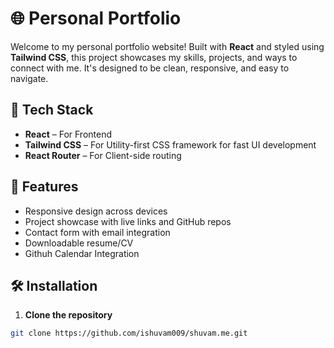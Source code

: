 # 🌐 Personal Portfolio

Welcome to my personal portfolio website! Built with **React** and styled using **Tailwind CSS**, this project showcases my skills, projects, and ways to connect with me. It's designed to be clean, responsive, and easy to navigate.

## 🚀 Tech Stack

- **React** – For Frontend
- **Tailwind CSS** – For Utility-first CSS framework for fast UI development
- **React Router** – For Client-side routing

## 📸 Features

- Responsive design across devices
- Project showcase with live links and GitHub repos
- Contact form with email integration
- Downloadable resume/CV
- Githuh Calendar Integration

## 🛠️ Installation

1. **Clone the repository**

```bash
git clone https://github.com/ishuvam009/shuvam.me.git
